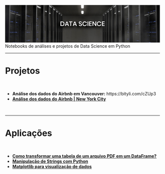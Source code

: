 <img src="data-science/arquivos/imagens/banner.jpg">
Notebooks de análises e projetos de Data Science em Python
</br>
<hr>

<h1><b>Projetos</b></h1>
</br>
<ul>
  <li><b>Análise dos dados do Airbnb em Vancouver:</b> https://bityli.com/cZUp3</li>
  <li><b><a href="https://github.com/joaovictor-loureiro/data-science/blob/master/Analisando_os_Dados_do_Airbnb_%28New_York_City%29%5BProjeto%5D.ipynb" target="_blank">Análise dos dados do Airbnb | New York City</a></b> </li>
</ul>
</br>
<hr>

<h1><b>Aplicações</b></h1>
</br>
<ul>
  <li><b><a href="data-science/aplicacoes/Como_transformar_uma_tabela_de_um_arquivo_pdf_em_um_dataframe.ipynb" target="_blank">Como transformar uma tabela de um arquivo PDF em um DataFrame?</a></b> </li>
  <li><b><a href="data-science/aplicacoes/Manipulacao_de_strings.ipynb" target="_blank">Manipulação de Strings com Python</a></b> </li>
  <li><b><a href="data-science/aplicacoes/Matplotlib_para_visualiza%C3%A7%C3%A3o_de_dados.ipynb" target="_blank">Matplotlib para visualização de dados</a></b> </li>
</ul>
